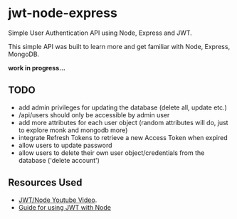 # jwt-node-express

Simple User Authentication API using Node, Express and JWT.

This simple API was built to learn more and get familiar with Node, Express, MongoDB.

**work in progress...**

## TODO

- add admin privileges for updating the database (delete all, update etc.)
- /api/users should only be accessible by admin user
- add more attributes for each user object (random attributes will do, just to explore monk and mongodb more)
- integrate Refresh Tokens to retrieve a new Access Token when expired
- allow users to update password
- allow users to delete their own user object/credentials from the database ('delete account')


## Resources Used

- [JWT/Node Youtube Video](https://www.youtube.com/watch?v=7nafaH9SddU).
- [Guide for using JWT with Node](https://medium.com/better-programming/a-practical-guide-for-jwt-authentication-using-nodejs-and-express-d48369e7e6d4)
